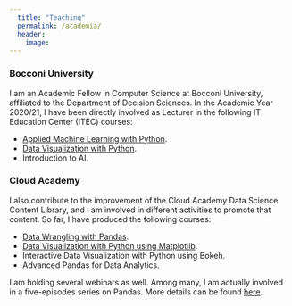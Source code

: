 ```yaml
---
  title: "Teaching"
  permalink: /academia/
  header:
    image:
---
```



### Bocconi University
I am an Academic Fellow in Computer Science at Bocconi University, affiliated to the Department of Decision Sciences.
In the Academic Year 2020/21, I have been directly involved as Lecturer in the following IT Education Center (ITEC) courses:
- [Applied Machine Learning with Python](https://www.unibocconi.it/wps/wcm/connect/4be7735f-883b-405a-aadb-5b09167929e2/AIC4+-+Applied+Machine+learning+with+Python.pdf?MOD=AJPERES&CVID=ns.ZwU7).
- [Data Visualization with Python](https://www.unibocconi.it/wps/wcm/connect/46d4dae5-5fac-4457-8397-400ee7743f55/AI03+-+Data+visualization+with+Python+-+Scheda.pdf?MOD=AJPERES&CVID=nhFlCSy).
- Introduction to AI.

### Cloud Academy
I also contribute to the improvement of the Cloud Academy Data Science Content Library, and I am involved in different activities to promote that content.
So far, I have produced the following courses:
 - [Data Wrangling with Pandas](https://cloudacademy.com/course/data-wrangling-with-pandas-1089/course-introduction/?context_resource=lp&context_id=1988).
 - [Data Visualization with Python using Matplotlib](https://cloudacademy.com/course/data-visualization-with-python-using-matplotlib-1127/course-introduction/?context_resource=lp&context_id=2148).
 - Interactive Data Visualization with Python using Bokeh.
 - Advanced Pandas for Data Analytics.

I am holding several webinars as well. Among many, I am actually involved in a five-episodes series on Pandas. More details can be found [here](https://github.com/cloudacademy/ca-pandas-webinars).
